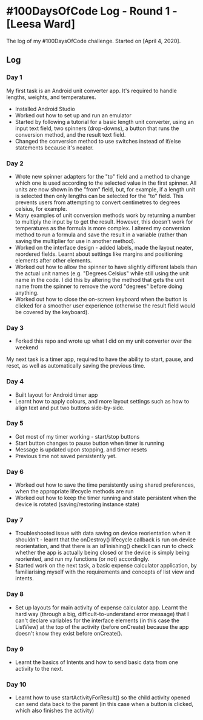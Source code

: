 # #100DaysOfCode Log - Round 1 - [Leesa Ward]

The log of my #100DaysOfCode challenge. Started on [April 4, 2020].

## Log

### Day 1
My first task is an Android unit converter app. It's required to handle lengths, weights, and temperatures. 
* Installed Android Studio
* Worked out how to set up and run an emulator
* Started by following a tutorial for a basic length unit converter, using an input text field, two spinners (drop-downs), a button that runs the conversion method, and the result text field.
* Changed the conversion method to use switches instead of if/else statements because it's neater.

### Day 2
* Wrote new spinner adapters for the "to" field and a method to change which one is used according to the selected value in the first spinner. All units are now shown in the "from" field, but, for example, if a length unit is selected then only lengths can be selected for the "to" field. This prevents users from attempting to convert centimetres to degrees celsius, for example. 
* Many examples of unit conversion methods work by returning a number to multiply the input by to get the result. However, this doesn't work for temperatures as the formula is more complex. I altered my conversion method to run a formula and save the result in a variable (rather than saving the multiplier for use in another method).
* Worked on the interface design - added labels, made the layout neater, reordered fields. Learnt about settings like margins and positioning elements after other elements.
* Worked out how to allow the spinner to have slightly different labels than the actual unit names (e.g. "Degrees Celsius" while still using the unit name in the code. I did this by altering the method that gets the unit name from the spinner to remove the word "degrees" before doing anything.
* Worked out how to close the on-screen keyboard when the button is clicked for a smoother user experience (otherwise the result field would be covered by the keyboard). 

### Day 3
* Forked this repo and wrote up what I did on my unit converter over the weekend

My next task is a timer app, required to have the ability to start, pause, and reset, as well as automatically saving the previous time. 

### Day 4
* Built layout for Android timer app
* Learnt how to apply colours, and more layout settings such as how to align text and put two buttons side-by-side.

### Day 5
* Got most of my timer working - start/stop buttons 
* Start button changes to pause button when timer is running
* Message is updated upon stopping, and timer resets
* Previous time not saved persistently yet. 

### Day 6
* Worked out how to save the time persistently using shared preferences, when the appropriate lifecycle methods are run
* Worked out how to keep the timer running and state persistent when the device is rotated (saving/restoring instance state)

### Day 7
* Troubleshooted issue with data saving on device reorientation when it shouldn't - learnt that the onDestroy() lifecycle callback is run on device reorientation, and that there is an isFinishing() check I can run to check whether the app is actually being closed or the device is simply being reoriented, and run my functions (or not) accordingly. 
* Started work on the next task, a basic expense calculator application, by familiarising myself with the requirements and concepts of list view and intents.

### Day 8
* Set up layouts for main activity of expense calculator app. Learnt the hard way (through a big, difficult-to-understand error message) that I can't declare variables for the interface elements (in this case the ListView) at the top of the activity (before onCreate) because the app doesn't know they exist before onCreate().

### Day 9
* Learnt the basics of Intents and how to send basic data from one activity to the next. 

### Day 10
* Learnt how to use startActivityForResult() so the child activity opened can send data back to the parent (in this case when a button is clicked, which also finishes the activity)
